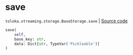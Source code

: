 # save
`toloka.streaming.storage.BaseStorage.save` | [Source code](https://github.com/Toloka/toloka-kit/blob/v1.2.2/src/streaming/storage.py#L31)

```python
save(
    self,
    base_key: str,
    data: Dict[str, TypeVar('Pickleable')]
)
```

